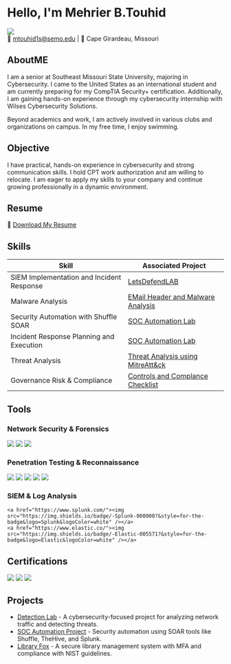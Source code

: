 # Hello, I'm Mehrier B.Touhid  
<a href="https://www.linkedin.com/in/mehrier-bin-touhid-a20822337/"><img src="https://img.shields.io/badge/-LinkedIn-0072b1?&style=for-the-badge&logo=linkedin&logoColor=white" /></a>  
📧 mtouhid1s@semo.edu | 📍 Cape Girardeau, Missouri  

## AboutME 
I am a senior at Southeast Missouri State University, majoring in Cybersecurity. I came to the United States as an international student and am currently preparing for my CompTIA Security+ certification. Additionally, I am gaining hands-on experience through my cybersecurity internship with Wilses Cybersecurity Solutions.

Beyond academics and work, I am actively involved in various clubs and organizations on campus. In my free time, I enjoy swimming.

## Objective  
I have practical, hands-on experience in cybersecurity and strong communication skills. I hold CPT work authorization and am willing to relocate. I am eager to apply my skills to your company and continue growing professionally in a dynamic environment.
## Resume  
📄 [Download My Resume](LINK_TO_YOUR_RESUME)  

## Skills  

| Skill                                         | Associated Project         |
|-----------------------------------------------|----------------------------|
| SIEM Implementation and Incident Response      | [LetsDefendLAB](https://github.com/Mehrier24/Investigating-a-Siem-Alert-.git) |
| Malware Analysis | [EMail Header and Malware Analysis ](https://github.com/Mehrier24/Email-Malware-Analysis-.git) |
| Security Automation with Shuffle SOAR         | [SOC Automation Lab](https://github.com/your-profile/soc-automation-lab) |
| Incident Response Planning and Execution      | [SOC Automation Lab](https://github.com/your-profile/soc-automation-lab) |
| Threat Analysis            | [Threat Analysis using  MitreAtt&ck](https://github.com/Mehrier24/MITRE-ATT-CK-Threat-Analysis-.git) |
| Governance Risk & Compliance                                        | [Controls and Complance Checklist ](https://github.com/Mehrier24/Security-Audit) |

## Tools  

### Network Security & Forensics  
<div>
    <a href="https://www.wireshark.org/"><img src="https://img.shields.io/badge/-Wireshark-1679A7?&style=for-the-badge&logo=Wireshark&logoColor=white" /></a>
    <a href="https://suricata.io/"><img src="https://img.shields.io/badge/-Suricata-EF3B2D?&style=for-the-badge&logo=Suricata&logoColor=white" /></a>
    <a href="https://zeek.org/"><img src="https://img.shields.io/badge/-Zeek-777BB4?&style=for-the-badge&logo=Zeek&logoColor=white" /></a>
</div>  

### Penetration Testing & Reconnaissance  
<div>
    <a href="https://www.kali.org/"><img src="https://img.shields.io/badge/-Kali_Linux-557C94?&style=for-the-badge&logo=Kali-Linux&logoColor=white" /></a>
    <a href="https://nmap.org/"><img src="https://img.shields.io/badge/-Nmap-0040FF?&style=for-the-badge&logo=Nmap&logoColor=white" /></a>
    <a href="https://cirt.net/nikto"><img src="https://img.shields.io/badge/-Nikto-FF5733?&style=for-the-badge&logo=Nikto&logoColor=white" /></a>
    <a href="https://www.maltego.com/"><img src="https://img.shields.io/badge/-Maltego-222222?&style=for-the-badge&logo=Maltego&logoColor=white" /></a>
    <a href="https://www.tenable.com/products/nessus"><img src="https://img.shields.io/badge/-Nessus-222222?&style=for-the-badge&logo=nessus&logoColor=white" /></a>

</div>  

### SIEM & Log Analysis  
<div>
    
    <a href="https://www.splunk.com/"><img src="https://img.shields.io/badge/-Splunk-000000?&style=for-the-badge&logo=Splunk&logoColor=white" /></a>
    <a href="https://www.elastic.co/"><img src="https://img.shields.io/badge/-Elastic-005571?&style=for-the-badge&logo=Elastic&logoColor=white" /></a>
</div>  

## Certifications  

<div>
    <img src="https://img.shields.io/badge/-Google_Cybersecurity-4285F4?&style=for-the-badge&logo=Google&logoColor=white" />
    <img src="https://img.shields.io/badge/-Cisco_CCNA-004E8C?&style=for-the-badge&logo=Cisco&logoColor=white" />
    <img src="https://img.shields.io/badge/-Cisco_Ethical_Hacking-008000?&style=for-the-badge&logo=Cisco&logoColor=white" />
</div>  

## Projects  

- [Detection Lab](https://github.com/your-profile/detection-lab) - A cybersecurity-focused project for analyzing network traffic and detecting threats.  
- [SOC Automation Project](https://github.com/your-profile/soc-automation-lab) - Security automation using SOAR tools like Shuffle, TheHive, and Splunk.  
- [Library Fox](https://github.com/your-profile/library-fox) - A secure library management system with MFA and compliance with NIST guidelines.  
